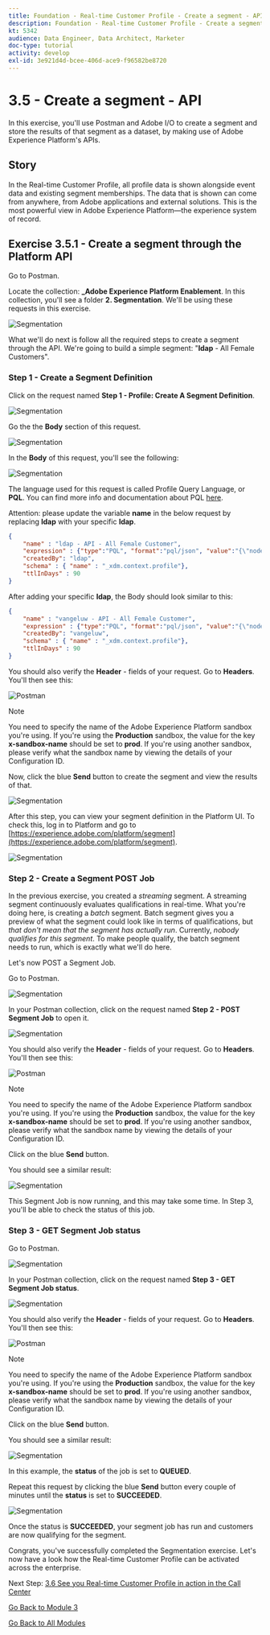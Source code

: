 ```yaml
---
title: Foundation - Real-time Customer Profile - Create a segment - API
description: Foundation - Real-time Customer Profile - Create a segment - API
kt: 5342
audience: Data Engineer, Data Architect, Marketer
doc-type: tutorial
activity: develop
exl-id: 3e921d4d-bcee-406d-ace9-f96582be8720
---
```

# 3.5 - Create a segment - API

In this exercise, you'll use Postman and Adobe I/O to create a segment and store the results of that segment as a dataset, by making use of Adobe Experience Platform's APIs.

## Story

In the Real-time Customer Profile, all profile data is shown alongside event data and existing segment memberships. The data that is shown  can come from anywhere, from Adobe applications and external solutions. This is the most powerful view in Adobe Experience Platform&mdash;the experience system of record.

## Exercise 3.5.1 - Create a segment through the Platform API

Go to Postman.

Locate the collection: **_Adobe Experience Platform Enablement**. In this collection, you'll see a folder **2. Segmentation**. We'll be using these requests in this exercise.

![Segmentation](./images/pmdtl.png)

What we'll do next is follow all the required steps to create a segment through the API. We're going to build a simple segment: "**ldap** - All Female Customers".

### Step 1 - Create a Segment Definition

Click on the request named **Step 1 - Profile: Create A Segment Definition**.

![Segmentation](./images/s1_call.png)

Go the the **Body** section of this request.

![Segmentation](./images/s1_body.png)

In the **Body** of this request, you'll see the following:

![Segmentation](./images/s1_bodydtl.png)

The language used for this request is called Profile Query Language, or **PQL**.
You can find more info and documentation about PQL [here](https://docs.adobe.com/help/en/experience-platform/segmentation/pql/overview.html). 

Attention: please update the variable **name** in the below request by replacing **ldap** with your specific **ldap**.

```json
{
    "name" : "ldap - API - All Female Customer",
    "expression" : {"type":"PQL", "format":"pql/json", "value":"{\"nodeType\":\"fnApply\",\"fnName\":\"in\",\"params\":[{\"nodeType\":\"fieldLookup\",\"fieldName\":\"gender\",\"object\":{\"nodeType\":\"fieldLookup\",\"fieldName\":\"person\",\"object\":{\"nodeType\":\"literal\",\"literalType\":\"XDMObject\",\"value\":\"profile\"}}},{\"literalType\":\"List\",\"nodeType\":\"literal\",\"value\":[\"female\"]}]}"},
    "createdBy": "ldap",
    "schema" : { "name" : "_xdm.context.profile"},
    "ttlInDays" : 90
}
```

After adding your specific **ldap**, the Body should look similar to this:

```json
{
    "name" : "vangeluw - API - All Female Customer",
    "expression" : {"type":"PQL", "format":"pql/json", "value":"{\"nodeType\":\"fnApply\",\"fnName\":\"in\",\"params\":[{\"nodeType\":\"fieldLookup\",\"fieldName\":\"gender\",\"object\":{\"nodeType\":\"fieldLookup\",\"fieldName\":\"person\",\"object\":{\"nodeType\":\"literal\",\"literalType\":\"XDMObject\",\"value\":\"profile\"}}},{\"literalType\":\"List\",\"nodeType\":\"literal\",\"value\":[\"female\"]}]}"},
    "createdBy": "vangeluw",
    "schema" : { "name" : "_xdm.context.profile"},
    "ttlInDays" : 90
}
```

You should also verify the **Header** - fields of your request. Go to **Headers**. You'll then see this:

![Postman](./images/s1headers.png)

>[!NOTE]
>
>You need to specify the name of the Adobe Experience Platform sandbox you're using. If you're using the **Production** sandbox, the value for the key **x-sandbox-name** should be set to **prod**. If you're using another sandbox, please verify what the sandbox name by viewing the details of your Configuration ID.

Now, click the blue **Send** button to create the segment and view the results of that.

![Segmentation](./images/s1_bodydtl_results.png)

After this step, you can view your segment definition in the Platform UI. To check this, log in to Platform and go to [https://experience.adobe.com/platform/segment](https://experience.adobe.com/platform/segment). 

![Segmentation](./images/s1_segmentdef.png)

### Step 2 - Create a Segment POST Job

In the previous exercise, you created a _streaming_ segment. A streaming segment continuously evaluates qualifications in real-time. What you're doing here, is creating a _batch_ segment. Batch segment gives you a preview of what the segment could look like in terms of qualifications, but _that don't mean that the segment has actually run_. Currently, _nobody qualifies for this segment_. To make people qualify, the batch segment needs to run, which is exactly what we'll do here.

Let's now POST a Segment Job.

Go to Postman.

![Segmentation](./images/pmdtl.png)

In your Postman collection, click on the request named **Step 2 - POST Segment Job** to open it.

![Segmentation](./images/s2_call.png)

You should also verify the **Header** - fields of your request. Go to **Headers**. You'll then see this:

![Postman](./images/s2headers.png)

>[!NOTE]
>
>You need to specify the name of the Adobe Experience Platform sandbox you're using. If you're using the **Production** sandbox, the value for the key **x-sandbox-name** should be set to **prod**. If you're using another sandbox, please verify what the sandbox name by viewing the details of your Configuration ID.

Click on the blue **Send** button.

You should see a similar result:

![Segmentation](./images/s2_call_response.png)

This Segment Job is now running, and this may take some time. In Step 3, you'll be able to check the status of this job.


### Step 3 - GET Segment Job status

Go to Postman.

![Segmentation](./images/pmdtl.png)

In your Postman collection, click on the request named **Step 3 - GET Segment Job status**.

![Segmentation](./images/s3_call.png)

You should also verify the **Header** - fields of your request. Go to **Headers**. You'll then see this:

![Postman](./images/s3headers.png)

>[!NOTE]
>
>You need to specify the name of the Adobe Experience Platform sandbox you're using. If you're using the **Production** sandbox, the value for the key **x-sandbox-name** should be set to **prod**. If you're using another sandbox, please verify what the sandbox name by viewing the details of your Configuration ID.

Click on the blue **Send** button.

You should see a similar result:

![Segmentation](./images/s3_status.png)

In this example, the **status** of the job is set to **QUEUED**.

Repeat this request by clicking the blue **Send** button every couple of minutes until the **status** is set to **SUCCEEDED**.

![Segmentation](./images/s3_status_succeeded.png)

Once the status is **SUCCEEDED**, your segment job has run and customers are now qualifying for the segment.

Congrats, you've successfully completed the Segmentation exercise. Let's now have a look how the Real-time Customer Profile can be activated across the enterprise.

Next Step: [3.6 See you Real-time Customer Profile in action in the Call Center](./ex6.md)

[Go Back to Module 3](./real-time-customer-profile.md)

[Go Back to All Modules](../../overview.md)
